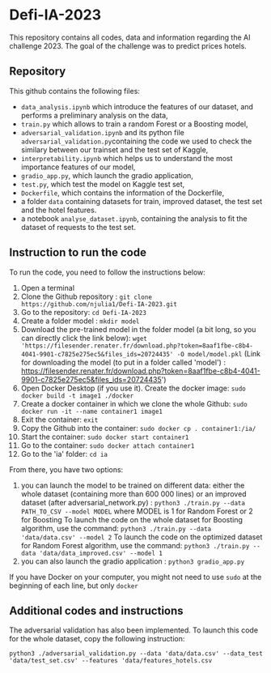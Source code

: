 # Defi-IA-2023

This repository contains all codes, data and information regarding the AI challenge 2023. The goal of the challenge was to predict prices hotels.

## Repository

This github contains the following files:

- `data_analysis.ipynb` which introduce the features of our dataset, and performs a preliminary analysis on the data,
- `train.py` which allows to train a random Forest or a Boosting model,
- `adversarial_validation.ipynb` and its python file `adversarial_validation.py`containing the code we used to check the similary between our trainset and the test set of Kaggle,
- `interpretability.ipynb` which helps us to understand the most importance features of our model,
- `gradio_app.py`, which launch the gradio application,
- `test.py`, which test the model on Kaggle test set,
- `Dockerfile`, which contains the information of the Dockerfile,
- a folder `data` containing datasets for train, improved dataset, the test set and the hotel features.
- a notebook `analyse_dataset.ipynb`, containing the analysis to fit the dataset of requests to the test set.

## Instruction to run the code

To run the code, you need to follow the instructions below:

1. Open a terminal
2. Clone the Github repository : `git clone https://github.com/njulia1/Defi-IA-2023.git `
3. Go to the repository: `cd Defi-IA-2023`
4. Create a folder model : `mkdir model`
5. Download the pre-trained model in the folder model (a bit long, so you can directly click the link below): `wget 'https://filesender.renater.fr/download.php?token=8aaf1fbe-c8b4-4041-9901-c7825e275ec5&files_ids=20724435' -O model/model.pkl`
   (Link for downloading the model (to put in a folder called 'model') : https://filesender.renater.fr/download.php?token=8aaf1fbe-c8b4-4041-9901-c7825e275ec5&files_ids=20724435')
5. Open Docker Desktop (if you use it). Create the docker image: `sudo docker build -t image1 ./docker`
6. Create a docker container in which we clone the whole Github: `sudo docker run -it --name container1 image1`
7. Exit the container: `exit`
8. Copy the Github into the container: `sudo docker cp . container1:/ia/`
9. Start the container: `sudo docker start container1`
10. Go to the container: `sudo docker attach container1`
11. Go to the 'ia' folder: `cd ia`

From there, you have two options:

1. you can launch the model to be trained on different data: either the whole dataset (containing more than 600 000 lines) or an improved dataset (after adversarial_network.py) : `python3 ./train.py --data PATH_TO_CSV --model MODEL`
   where MODEL is 1 for Random Forest or 2 for Boosting
   To launch the code on the whole dataset for Boosting algorithm, use the command: `python3 ./train.py --data 'data/data.csv' --model 2`
   To launch the code on the optimized dataset for Random Forest algorithm, use the command: `python3 ./train.py --data 'data/data_improved.csv' --model 1`
2. you can also launch the gradio application : `python3 gradio_app.py`

If you have Docker on your computer, you might not need to use `sudo` at the beginning of each line, but only `docker`
## Additional codes and instructions

The adversarial validation has also been implemented. To launch this code for the whole dataset, copy the following instruction:

`python3 ./adversarial_validation.py --data 'data/data.csv' --data_test 'data/test_set.csv' --features 'data/features_hotels.csv`
